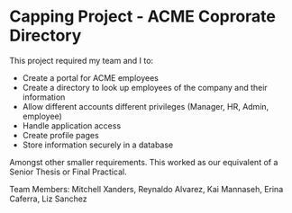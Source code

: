 # Capping Project - ACME Coprorate Directory

This project required my team and I to:
- Create a portal for ACME employees
- Create a directory to look up employees of the company and their information
- Allow different accounts different privileges (Manager, HR, Admin, employee)
- Handle application access
- Create profile pages
- Store information securely in a database

Amongst other smaller requirements.
This worked as our equivalent of a Senior Thesis or Final Practical.

Team Members: Mitchell Xanders, Reynaldo Alvarez, Kai Mannaseh, Erina Caferra, Liz Sanchez


